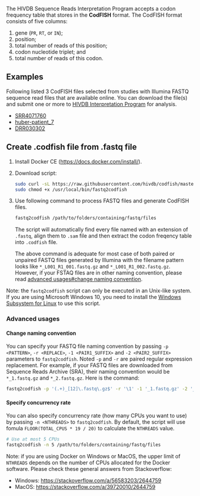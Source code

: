 The HIVDB Sequence Reads Interpretation Program accepts a codon frequency table that stores in the **CodFISH** format. The CodFISH format consists of five columns:

1. gene (`PR`, `RT`, or `IN`);
2. position;
3. total number of reads of this position;
4. codon nucleotide triplet; and
5. total number of reads of this codon.


## Examples

Following listed 3 CodFISH files selected from studies with Illumina FASTQ sequence read files that are available online.
You can download the file(s) and submit one or more to  [HIVDB Interpretation Program](/hivdb/by-reads/) for analysis.

- [SRR4071760]($$CMS_PREFIX$$downloads/codfish-examples/SRR4071760.codfish.txt)
- [huber-patient\_7]($$CMS_PREFIX$$downloads/codfish-examples/huber-patient_7.codfish.txt)
- [DRR030302]($$CMS_PREFIX$$downloads/codfish-examples/DRR030302.codfish.txt)


## Create .codfish file from .fastq file

1. Install Docker CE (https://docs.docker.com/install/).

2. Download script:

   ```bash
   sudo curl -sL https://raw.githubusercontent.com/hivdb/codfish/master/bin/fastq2codfish-docker -o /usr/local/bin/fastq2codfish
   sudo chmod +x /usr/local/bin/fastq2codfish
   ```

3. Use following command to process FASTQ files and generate CodFISH files.

   ```bash
   fastq2codfish /path/to/folders/containing/fastq/files
   ```

   The script will automatically find every file named with an extension of `.fastq`, align them to `.sam` file and then extract
   the codon freqency table into `.codfish` file.
   
   The above command is adequate for most case of both paired or unpaired FASTQ files generated by Illumina with the filename
   pattern looks like `*_L001_R1_001.fastq.gz` and `*_L001_R1_002.fastq.gz`. However, if your FSTAQ files are in other naming
   convention, please read [advanced usages#change naming convention](#change.naming.convention).

Note: the `fastq2codfish` script can only be executed in an Unix-like system. If you are using Microsoft Windows 10,
you need to install the [Windows Subsystem for Linux](https://docs.microsoft.com/en-us/windows/wsl/install-win10) to
use this script.

### Advanced usages
#### Change naming convention
You can specify your FASTQ file naming convention by passing `-p <PATTERN>`, `-r <REPLACE>`, `-1 <PAIR1_SUFFIX>` and 
`-2 <PAIR2_SUFFIX>` parameters to `fastq2codfish`. Noted `-p` and `-r` are paired regular expression replacement.
For example, if your FASTQ files are downloaded from Sequence Reads Archive (SRA), their naming convention would be
`*_1.fastq.gz` and `*_2.fastq.gz`. Here is the command:

```bash
fastq2codfish -p '(.+)_[12]\.fastq\.gz$' -r '\1' -1 '_1.fastq.gz' -2 '_2.fastq.gz' /path/to/folders/containing/fastq/files
```

#### Specify concurrency rate
You can also specify concurrency rate (how many CPUs you want to use) by passing `-n <NTHREADS>` to `fastq2codfish`.
By default, the script will use fomula `FLOOR(TOTAL_CPUS * 19 / 20)` to calculate the `NTHREADS` value.

```bash
# Use at most 5 CPUs
fastq2codfish -n 5 /path/to/folders/containing/fastq/files
```

Note: if you are using Docker on Windows or MacOS, the upper limit of `NTHREADS` depends on the number of CPUs allocated
for the Docker software. Please check these general answers from Stackoverflow:

- Windows: https://stackoverflow.com/a/56583203/2644759
- MacOS: https://stackoverflow.com/a/39720010/2644759
